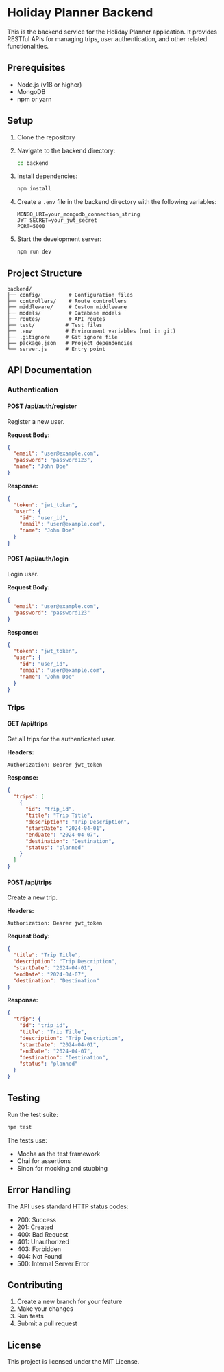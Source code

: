 # Holiday Planner Backend

This is the backend service for the Holiday Planner application. It provides RESTful APIs for managing trips, user authentication, and other related functionalities.

## Prerequisites

- Node.js (v18 or higher)
- MongoDB
- npm or yarn

## Setup

1. Clone the repository
2. Navigate to the backend directory:
   ```bash
   cd backend
   ```

3. Install dependencies:
   ```bash
   npm install
   ```

4. Create a `.env` file in the backend directory with the following variables:
   ```
   MONGO_URI=your_mongodb_connection_string
   JWT_SECRET=your_jwt_secret
   PORT=5000
   ```

5. Start the development server:
   ```bash
   npm run dev
   ```

## Project Structure

```
backend/
├── config/         # Configuration files
├── controllers/    # Route controllers
├── middleware/     # Custom middleware
├── models/         # Database models
├── routes/         # API routes
├── test/          # Test files
├── .env           # Environment variables (not in git)
├── .gitignore     # Git ignore file
├── package.json   # Project dependencies
└── server.js      # Entry point
```

## API Documentation

### Authentication

#### POST /api/auth/register
Register a new user.

**Request Body:**
```json
{
  "email": "user@example.com",
  "password": "password123",
  "name": "John Doe"
}
```

**Response:**
```json
{
  "token": "jwt_token",
  "user": {
    "id": "user_id",
    "email": "user@example.com",
    "name": "John Doe"
  }
}
```

#### POST /api/auth/login
Login user.

**Request Body:**
```json
{
  "email": "user@example.com",
  "password": "password123"
}
```

**Response:**
```json
{
  "token": "jwt_token",
  "user": {
    "id": "user_id",
    "email": "user@example.com",
    "name": "John Doe"
  }
}
```

### Trips

#### GET /api/trips
Get all trips for the authenticated user.

**Headers:**
```
Authorization: Bearer jwt_token
```

**Response:**
```json
{
  "trips": [
    {
      "id": "trip_id",
      "title": "Trip Title",
      "description": "Trip Description",
      "startDate": "2024-04-01",
      "endDate": "2024-04-07",
      "destination": "Destination",
      "status": "planned"
    }
  ]
}
```

#### POST /api/trips
Create a new trip.

**Headers:**
```
Authorization: Bearer jwt_token
```

**Request Body:**
```json
{
  "title": "Trip Title",
  "description": "Trip Description",
  "startDate": "2024-04-01",
  "endDate": "2024-04-07",
  "destination": "Destination"
}
```

**Response:**
```json
{
  "trip": {
    "id": "trip_id",
    "title": "Trip Title",
    "description": "Trip Description",
    "startDate": "2024-04-01",
    "endDate": "2024-04-07",
    "destination": "Destination",
    "status": "planned"
  }
}
```

## Testing

Run the test suite:
```bash
npm test
```

The tests use:
- Mocha as the test framework
- Chai for assertions
- Sinon for mocking and stubbing

## Error Handling

The API uses standard HTTP status codes:
- 200: Success
- 201: Created
- 400: Bad Request
- 401: Unauthorized
- 403: Forbidden
- 404: Not Found
- 500: Internal Server Error

## Contributing

1. Create a new branch for your feature
2. Make your changes
3. Run tests
4. Submit a pull request

## License

This project is licensed under the MIT License. 